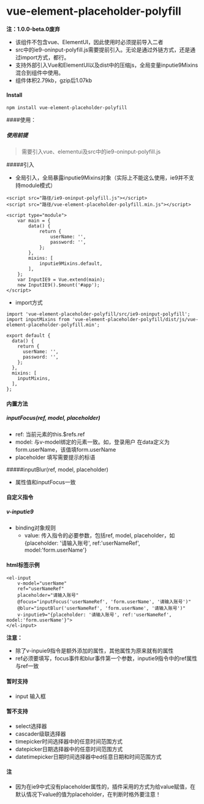 # vue-element-placeholder-polyfill

**注：1.0.0-beta.0废弃**

- 该组件不包含vue、ElementUI，因此使用时必须提前导入二者
- src中的ie9-oninput-polyfill.js需要提前引入。无论是通过外链方式，还是通过import方式，都行。
- 支持外部引入Vue和ElementUI以及dist中的压缩js，全局变量inputie9Mixins混合到组件中使用。
- 组件体积2.79kb，gzip后1.07kb

#### Install

```
npm install vue-element-placeholder-polyfill
```

####使用：

##### 使用前提

> 需要引入vue、elementui及src中的ie9-oninput-polyfill.js

#####引入

- 全局引入，全局暴露inputie9Mixins对象（实际上不能这么使用，ie9并不支持module模式）

```
<script src="路径/ie9-oninput-polyfill.js"></script>
<script src="路径/vue-element-placeholder-polyfill.min.js"></script>

<script type="module">
    var main = {
        data() {
            return {
                userName: '',
                password: '',
            };
        },
        mixins: [
            inputie9Mixins.default,
        ],
    };
    var InputIE9 = Vue.extend(main);
    new InputIE9().$mount('#app');
</script>
```

- import方式

```
import 'vue-element-placeholder-polyfill/src/ie9-oninput-polyfill';
import inputMixins from 'vue-element-placeholder-polyfill/dist/js/vue-element-placeholder-polyfill.min';

export default {
  data() {
    return {
      userName: '',
      password: '',
    };
  },
  mixins: [
    inputMixins,
  ],
};
```

#### 内置方法

##### inputFocus(ref, model, placeholder)

- ref: 当前元素的this.$refs.ref
- model: 与v-model绑定的元素一致。如，登录用户 在data定义为form.userName，该值填form.userName
- placeholder 填写需要提示的标语

#####inputBlur(ref, model, placeholder)

- 属性值和inputFocus一致

#### 自定义指令

##### v-inputie9

- binding对象规则
  - value: 传入指令的必要参数，包括ref, model, placeholder，如{placeholder: '请输入账号', ref:'userNameRef', model:'form.userName'}

#### html标签示例

```
<el-input
    v-model="userName"
    ref="userNameRef"
    placeholder="请输入账号"
    @focus="inputFocus('userNameRef', 'form.userName', '请输入账号')"
    @blur="inputBlur('userNameRef', 'form.userName', '请输入账号')"
    v-inputie9="{placeholder: '请输入账号', ref:'userNameRef', model:'form.userName'}">
</el-input>
```

**注意：**

- 除了v-inpuie9指令是额外添加的属性，其他属性为原来就有的属性
- ref必须要填写，focus事件和blur事件第一个参数，inputie9指令中的ref属性与ref一致

#### 暂时支持

- input 输入框

#### 暂不支持

- select选择器
- cascader级联选择器
- timepicker时间选择器中的任意时间范围方式
- datepicker日期选择器中的任意时间范围方式
- datetimepicker日期时间选择器中ed任意日期和时间范围方式

#### 注

- 因为在ie9中式没有placeholder属性的，插件采用的方式为给value赋值，在默认情况下value的值为placeholder，在判断时格外要注意！